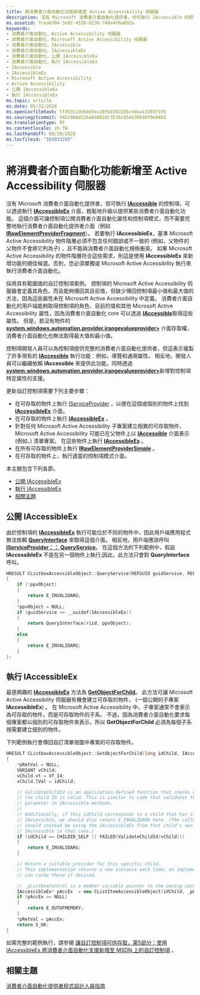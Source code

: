 ```yaml
---
title: 將消費者介面自動化功能新增至 Active Accessibility 伺服器
description: 沒有 Microsoft 消費者介面自動化提供者，但可執行 IAccessible 的控制項，可以透過執行 IAccessibleEx 介面，輕鬆地升級以提供某些消費者介面自動化功能。
ms.assetid: 7ceab704-3e02-4550-b236-748e4f0a092a
keywords:
- 消費者介面自動化，Active Accessibility 伺服器
- 消費者介面自動化，Microsoft Active Accessibility 伺服器
- 消費者介面自動化、IAccessible
- 消費者介面自動化、IAccessibleEx
- 消費者介面自動化，公開 IAccessibleEx
- 消費者介面自動化，執行 IAccessibleEx
- IAccessible
- IAccessibleEx
- Microsoft Active Accessibility
- Active Accessibility
- 公開 IAccessibleEx
- 執行 IAccessibleEx
ms.topic: article
ms.date: 05/31/2018
ms.openlocfilehash: 5f45311deb8d3ec20fb8102285cddea1339373f0
ms.sourcegitcommit: 592c9bbd22ba69802dc353bcb5eb30699f9e9403
ms.translationtype: MT
ms.contentlocale: zh-TW
ms.lasthandoff: 08/20/2020
ms.locfileid: "103933295"
---
```

# <a name="adding-ui-automation-functionality-to-active-accessibility-servers"></a>將消費者介面自動化功能新增至 Active Accessibility 伺服器

沒有 Microsoft 消費者介面自動化提供者，但可執行 [**IAccessible**](/windows/desktop/api/oleacc/nn-oleacc-iaccessible) 的控制項，可以透過執行 [**IAccessibleEx**](/windows/desktop/api/UIAutomationCore/nn-uiautomationcore-iaccessibleex) 介面，輕鬆地升級以提供某些消費者介面自動化功能。 這個介面可讓控制項公開消費者介面自動化屬性和控制項模式，而不需要完整地執行消費者介面自動化提供者介面（例如 [**IRawElementProviderFragment**](/windows/desktop/api/UIAutomationCore/nn-uiautomationcore-irawelementproviderfragment)）。 若要執行 **IAccessibleEx**，基準 Microsoft Active Accessibility 物件階層必須不包含任何錯誤或不一致的 (例如，父物件的父物件不會將它列為子) ，且不能與消費者介面自動化規格衝突。 如果 Microsoft Active Accessibility 的物件階層符合這些需求，則這是使用 **IAccessibleEx** 來新增功能的絕佳候選。否則，您必須單獨或 Microsoft Active Accessibility 執行來執行消費者介面自動化。

採用具有範圍值的自訂控制項案例。 控制項的 Microsoft Active Accessibility 伺服器會定義其角色，而且能夠傳回其目前值，但缺少傳回控制項最小值和最大值的方法，因為這些屬性未在 Microsoft Active Accessibility 中定義。 消費者介面自動化的用戶端能夠取得控制項的角色、目前的值和其他 Microsoft Active Accessibility 屬性，因為消費者介面自動化 core 可以透過 [**IAccessible**](/windows/desktop/api/oleacc/nn-oleacc-iaccessible)取得這些屬性。 但是，若沒有物件的 [**system.windows.automation.provider.irangevalueprovider>**](/windows/desktop/api/UIAutomationCore/nn-uiautomationcore-irangevalueprovider) 介面存取權，消費者介面自動化也無法取得最大值和最小值。

控制項開發人員可以為控制項提供完整的消費者介面自動化提供者，但這表示複製了許多現有的 [**IAccessible**](/windows/desktop/api/oleacc/nn-oleacc-iaccessible) 執行功能：例如，導覽和通用屬性。 相反地，開發人員可以繼續依賴 **IAccessible** 來提供此功能，同時透過 [**system.windows.automation.provider.irangevalueprovider>**](/windows/desktop/api/UIAutomationCore/nn-uiautomationcore-irangevalueprovider)新增對控制項特定屬性的支援。

更新自訂控制項需要下列主要步驟：

-   在可存取的物件上執行 [IServiceProvider](/previous-versions/windows/internet-explorer/ie-developer/platform-apis/cc678965(v=vs.85)) ，以便在這個或個別的物件上找到 [**IAccessibleEx**](/windows/desktop/api/UIAutomationCore/nn-uiautomationcore-iaccessibleex) 介面。
-   在可存取的物件上執行 [**IAccessibleEx**](/windows/desktop/api/UIAutomationCore/nn-uiautomationcore-iaccessibleex) 。
-   針對任何 Microsoft Active Accessibility 子專案建立相異的可存取物件，Microsoft Active Accessibility 可能已在父物件上以 [**IAccessible**](/windows/desktop/api/oleacc/nn-oleacc-iaccessible) 介面表示 (例如，) 清單專案。 在這些物件上執行 [**IAccessibleEx**](/windows/desktop/api/UIAutomationCore/nn-uiautomationcore-iaccessibleex) 。
-   在所有可存取的物件上執行 [**IRawElementProviderSimple**](/windows/desktop/api/UIAutomationCore/nn-uiautomationcore-irawelementprovidersimple) 。
-   在可存取的物件上，執行適當的控制項模式介面。

本主題包含下列各節。

-   [公開 IAccessibleEx](#exposing-iaccessibleex)
-   [執行 IAccessibleEx](#implementing-iaccessibleex)
-   [相關主題](#related-topics)

## <a name="exposing-iaccessibleex"></a>公開 IAccessibleEx

由於控制項的 [**IAccessibleEx**](/windows/desktop/api/UIAutomationCore/nn-uiautomationcore-iaccessibleex) 執行可能位於不同的物件中，因此用戶端應用程式無法依賴 [**QueryInterface**](/windows/desktop/api/unknwn/nf-unknwn-iunknown-queryinterface(q)) 來取得這個介面。 相反地，用戶端應該呼叫 [**IServiceProvider：： QueryService**](/previous-versions/windows/internet-explorer/ie-developer/platform-apis/cc678966(v=vs.85))。 在這個方法的下列範例中，假設 **IAccessibleEx** 不是在另一個物件上執行;因此，此方法只會對 **QueryInterface** 呼叫。


```C++
HRESULT CListboxAccessibleObject::QueryService(REFGUID guidService, REFIID riid, LPVOID *ppvObject)
{
    if (!ppvObject)
    {
        return E_INVALIDARG;
    }
    *ppvObject = NULL;
    if (guidService == __uuidof(IAccessibleEx))
    {
        return QueryInterface(riid, ppvObject);
    }
    else 
    {
        return E_INVALIDARG;
    }
};
```



## <a name="implementing-iaccessibleex"></a>執行 IAccessibleEx

最感興趣的 [**IAccessibleEx**](/windows/desktop/api/UIAutomationCore/nn-uiautomationcore-iaccessibleex) 方法為 [**GetObjectForChild**](/windows/desktop/api/UIAutomationCore/nf-uiautomationcore-iaccessibleex-getobjectforchild)。 此方法可讓 Microsoft Active Accessibility 伺服器有機會建立可存取的物件， (一個公開的子專案 **IAccessibleEx**) 。 在 Microsoft Active Accessibility 中，子專案通常不會表示為可存取的物件，而是可存取物件的子系。 不過，因為消費者介面自動化要求每個專案都以個別的可存取物件來表示，所以 **GetObjectForChild** 必須為每個子系視需要建立個別的物件。

下列範例執行會傳回自訂清單視圖中專案的可存取物件。


```C++
HRESULT CListboxAccessibleObject::GetObjectForChild(long idChild, IAccessibleEx **pRetVal)
{ 
    *pRetVal = NULL;
    VARIANT vChild;
    vChild.vt = VT_I4;
    vChild.lVal = idChild;

    // ValidateChildId is an application-defined function that checks whether
    // the child ID is valid. This is similar to code that validates the varChild
    // parameter in IAccessible methods.
    //
    // Additionally, if this idChild corresponds to a child that has its own
    // IAccessible, we should also return E_INVALIDARG here. (The caller
    // should instead be using the IAccessibleEx from that child's own
    // IAccessible in that case.)
    if (idChild == CHILDID_SELF || FAILED(ValidateChildId(vChild)))
    {
        return E_INVALIDARG;
    }

    // Return a suitable provider for this specific child.
    // This implementation returns a new instance each time; an implementation
    // can cache these if desired.

    // _pListboxControl is a member variable pointer to the owning control.
    IAccessibleEx* pAccEx  = new CListItemAccessibleObject(idChild, _pListboxControl);
    if (pAccEx == NULL)
    {
        return E_OUTOFMEMORY;
    }
    *pRetVal = pAccEx;
    return S_OK; 
}
```



如需完整的範例執行，請參閱 [讓自訂控制項可供存取，第5部分：使用 IAccessibleEx 將消費者介面自動化支援新增至 MSDN 上的自訂控制項](/previous-versions/msdn10/cc307850(v=msdn.10)) 。

## <a name="related-topics"></a>相關主題

<dl> <dt>

[消費者介面自動化提供者程式設計人員指南](uiauto-providerportal.md)
</dt> </dl>

 

 